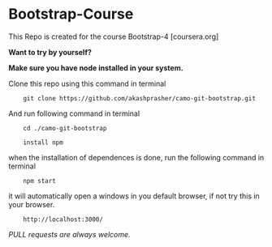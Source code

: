 # Bootstrap-Course

This Repo is created for the course Bootstrap-4 [coursera.org]

__Want to try by yourself?__

**Make sure you have node installed in your system.**

Clone this repo using this command in terminal

        git clone https://github.com/akashprasher/camo-git-bootstrap.git

And run following command in terminal

        cd ./camo-git-bootstrap

        install npm

when the installation of dependences is done, run the following command in terminal

        npm start

it will automatically open a windows in you default browser, if not try this in your browser.

        http://localhost:3000/

*PULL requests are always welcome.*